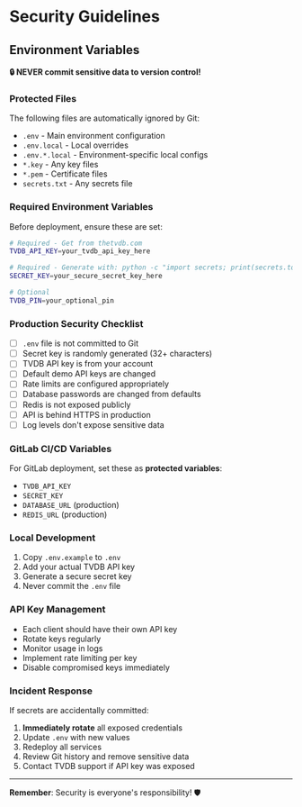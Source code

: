 # Security Guidelines

## Environment Variables

**🔒 NEVER commit sensitive data to version control!**

### Protected Files
The following files are automatically ignored by Git:
- `.env` - Main environment configuration
- `.env.local` - Local overrides
- `.env.*.local` - Environment-specific local configs
- `*.key` - Any key files
- `*.pem` - Certificate files
- `secrets.txt` - Any secrets file

### Required Environment Variables

Before deployment, ensure these are set:

```bash
# Required - Get from thetvdb.com
TVDB_API_KEY=your_tvdb_api_key_here

# Required - Generate with: python -c "import secrets; print(secrets.token_urlsafe(32))"
SECRET_KEY=your_secure_secret_key_here

# Optional
TVDB_PIN=your_optional_pin
```

### Production Security Checklist

- [ ] `.env` file is not committed to Git
- [ ] Secret key is randomly generated (32+ characters)
- [ ] TVDB API key is from your account
- [ ] Default demo API keys are changed
- [ ] Rate limits are configured appropriately
- [ ] Database passwords are changed from defaults
- [ ] Redis is not exposed publicly
- [ ] API is behind HTTPS in production
- [ ] Log levels don't expose sensitive data

### GitLab CI/CD Variables

For GitLab deployment, set these as **protected variables**:
- `TVDB_API_KEY`
- `SECRET_KEY` 
- `DATABASE_URL` (production)
- `REDIS_URL` (production)

### Local Development

1. Copy `.env.example` to `.env`
2. Add your actual TVDB API key
3. Generate a secure secret key
4. Never commit the `.env` file

### API Key Management

- Each client should have their own API key
- Rotate keys regularly
- Monitor usage in logs
- Implement rate limiting per key
- Disable compromised keys immediately

### Incident Response

If secrets are accidentally committed:
1. **Immediately rotate** all exposed credentials
2. Update `.env` with new values
3. Redeploy all services
4. Review Git history and remove sensitive data
5. Contact TVDB support if API key was exposed

---

**Remember**: Security is everyone's responsibility! 🛡️